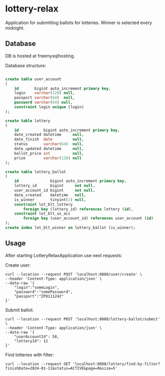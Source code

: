 # lottery-relax

Application for submitting ballots for lotteries. Winner is selected every midnight.

## Database

DB is hosted at freemysqlhosting.

Database structure:

```sql

create table user_account
(
    id       bigint auto_increment primary key,
    login    varchar(128) null,
    passport varchar(64)  null,
    password varchar(64) null,
    constraint login unique (login)
);

create table lottery
(
    id           bigint auto_increment primary key,
    date_created datetime     null,
    date_finish  date         null,
    status       varchar(64)  null,
    date_updated datetime     null,
    ballot_price int          null,
    prize        varchar(128) null
);

create table lottery_ballot
(
    id              bigint auto_increment primary key,
    lottery_id      bigint     not null,
    user_account_id bigint     not null,
    date_created    datetime   null,
    is_winner       tinyint(1) null,
    constraint lot_blt_lottery
        foreign key (lottery_id) references lottery (id),
    constraint lot_blt_us_acc
        foreign key (user_account_id) references user_account (id)
);
create index lot_blt_winner on lottery_ballot (is_winner);

```

## Usage
After starting LotteryRelaxApplication use next requests:

Create user:
```
curl --location --request POST 'localhost:8080/user/create' \
--header 'Content-Type: application/json' \
--data-raw '{
    "login":"someLogin",
    "password":"somePassword",
    "passport":"ZP8111242"
}'
```


Submit ballot:
```
curl --location --request POST 'localhost:8080/lottery-ballot/submit' \
--header 'Content-Type: application/json' \
--data-raw '{
    "userAccountId": 58,
    "lotteryId": 12
}'
```

Find lotteries with filter:
```
curl --location --request GET 'localhost:8080/lottery/find-by-filter?finishDate=2024-01-11&status=ACTIVE&page=0&size=5'
```